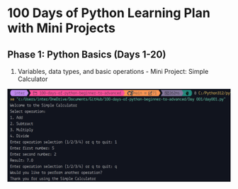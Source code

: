 # 100 Days of Python Learning Plan with Mini Projects

## Phase 1: Python Basics (Days 1-20)

1. Variables, data types, and basic operations - Mini Project: Simple Calculator

![Simple Calculator](/Day%20001/calculator.png)